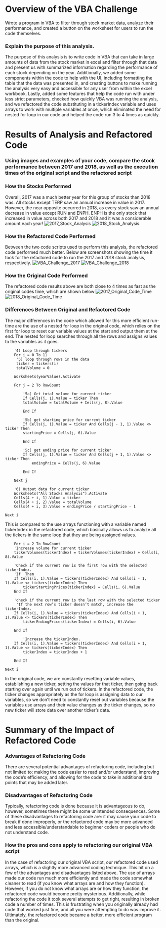 # Overview of the VBA Challenge
Wrote a program in VBA to filter through stock market data, analyze their performance, and created a button on the worksheet for users to run the code themselves. 

### Explain the purpose of this analysis.
The purpose of this analysis is to write code in VBA that can take in large amounts of data from the stock market in excel and filter through that data and present us with summarized information regarding the performance of each stock depending on the year. Additionally, we added some components within the code to help with the UI, including formatting the table that the data was presented in, and creating buttons to make running the analysis very easy and accessible for any user from within the excel workbook. Lastly, added some features that help the code run with under less strict parameters, checked how quickly VBA was running the analysis, and we refactored the code substituting in a tickerIndex variable and uses arrays to work with multiple variables at once, which eliminated the need for nested for loop in our code and helped the code run 3 to 4 times as quickly.

# Results of Analysis and Refactored Code
### Using images and examples of your code, compare the stock performance between 2017 and 2018, as well as the execution times of the original script and the refactored script
### How the Stocks Performed
Overall, 2017 was a much better year for this group of stocks than 2018 was. All stocks except TERP saw an annual increase in value in 2017. However, the near opposite occurred in 2018, as every stock saw an annual decrease in value except RUN and ENPH. ENPH is the only stock that increased in value across both 2017 and 2018 and it was a considerable amount each year!
![2017_Stock_Analysis](https://user-images.githubusercontent.com/96350388/148700800-41bc6290-1bba-44cc-afd9-fae628af92d7.jpg)
![2018_Stock_Analysis](https://user-images.githubusercontent.com/96350388/148700807-126bd20d-48bb-4074-9b12-c99482c571cf.jpg)
### How the Refactored Code Performed
Between the two code scripts used to perform this analysis, the refactored code performed much better. Below are screenshots showing the time it took for the refactored code to run the 2017 and 2018 stock analysis, respectively. 
![VBA_Challenge_2017](https://user-images.githubusercontent.com/96350388/148700836-60920c65-1a46-48dc-90b7-2de7d6723ce0.jpg)
![VBA_Challenge_2018](https://user-images.githubusercontent.com/96350388/148700839-1fcf810f-663c-404e-8d3c-bf028d3e4ff1.jpg)
### How the Original Code Performed
The refactored code results above are both close to 4 times as fast as the original codes time, which are shown below
![2017_Original_Code_Time](https://user-images.githubusercontent.com/96350388/148700848-c11eba82-f7b4-441a-b2d1-af5f0276624d.jpg)
![2018_Original_Code_Time](https://user-images.githubusercontent.com/96350388/148700850-9a03796e-3f2e-4e3a-a421-13de4e527f7e.jpg)
### Differences Between Original and Refactored Code
The major differences in the code which allowed for this more efficient run-time are the use of a nested for loop in the original code, which relies on the first for loop to reset our variable values at the start and output them at the end. The nested for loop searches through all the rows and assigns values to the variables as it goes. 

        '4) Loop through tickers
        For i = 0 To 11
         '5) loop through rows in the data
         ticker = tickers(i)
         totalVolume = 0
        
        Worksheets(yearValue).Activate
        
        For j = 2 To RowCount
        
            '5a) Get total volume for current ticker
            If Cells(j, 1).Value = ticker Then
            totalVolume = totalVolume + Cells(j, 8).Value
                
            End If
        
            '5b) get starting price for current ticker
            If Cells(j, 1).Value = ticker And Cells(j - 1, 1).Value <> ticker Then
            startingPrice = Cells(j, 6).Value
            
            End If
            
            '5c) get ending price for current ticker
            If Cells(j, 1).Value = ticker And Cells(j + 1, 1).Value <> ticker Then
                endingPrice = Cells(j, 6).Value
                
            End If
        
        Next j
        
        '6) Output data for current ticker
        Worksheets("All Stocks Analysis").Activate
        Cells(4 + i, 1).Value = ticker
        Cells(4 + i, 2).Value = totalVolume
        Cells(4 + i, 3).Value = endingPrice / startingPrice - 1
        
    Next i
        
This is compared to the use arrays functioning with a variable named tickerIndex in the refactored code, which basically allows us to analyze all the tickers in the same loop that they are being assigned values. 
        
        For i = 2 To RowCount
        'Increase volume for current ticker
        tickerVolumes(tickerIndex) = tickerVolumes(tickerIndex) + Cells(i, 8).Value
        
        'Check if the current row is the first row with the selected tickerIndex.
        'If  Then
        If Cells(i, 1).Value = tickers(tickerIndex) And Cells(i - 1, 1).Value <> tickers(tickerIndex) Then
            tickerStartingPrices(tickerIndex) = Cells(i, 6).Value
        End If
        
        'check if the current row is the last row with the selected ticker
         'If the next row’s ticker doesn’t match, increase the tickerIndex.
        If Cells(i, 1).Value = tickers(tickerIndex) And Cells(i + 1, 1).Value <> tickers(tickerIndex) Then
            tickerEndingPrices(tickerIndex) = Cells(i, 6).Value
            
        End If
            
            'Increase the tickerIndex.
        If Cells(i, 1).Value = tickers(tickerIndex) And Cells(i + 1, 1).Value <> tickers(tickerIndex) Then
            tickerIndex = tickerIndex + 1
        
        End If
    
    Next i
In the original code, we are constantly resetting variable values, establishing a new ticker, setting the values for that ticker, then going back starting over again until we run out of tickers. In the refactored code, the ticker changes appropriately as the for loop is assigning data to our variables, so we don’t need to constantly reset out variables because the variables use arrays and their value changes as the ticker changes, so no new ticker will store data over another ticker’s data. 

# Summary of the Impact of Refactored Code
### Advantages of Refactoring Code
There are several potential advantages of refactoring code, including but not limited to: making the code easier to read and/or understand, improving the code’s efficiency, and allowing for the code to take in additional data points that may be added later.
### Disadvantages of Refactoring Code
Typically, refactoring code is done because it is advantageous to do, however, sometimes there might be some unintended consequences. Some of these disadvantages to refactoring code are: it may cause your code to break if done improperly, or the refactored code may be more advanced and less accessible/understandable to beginner coders or people who do not understand code.
### How the pros and cons apply to refactoring our original VBA script
In the case of refactoring our original VBA script, our refactored code used arrays, which is a slightly more advanced coding technique. This hit on a few of the advantages and disadvantages listed above. The use of arrays made our code run much more efficiently and made the code somewhat cleaner to read (if you know what arrays are and how they function). However, if you do not know what arrays are or how they function, the refactored code would become pretty mysterious. Additionally, while refactoring the code it took several attempts to get right, resulting in broken code a number of times. This is frustrating when you originally already had code that worked just fine, and all you were attempting to do was improve it. Ultimately, the refactored code became a better, more efficient program than the original. 
